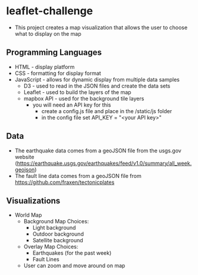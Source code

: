 # leaflet-challenge
* This project creates a map visualization that allows the user to choose what to display on the map

## Programming Languages
* HTML - display platform
* CSS - formatting for display format
* JavaScript - allows for dynamic display from multiple data samples
    * D3 - used to read in the JSON files and create the data sets
    * Leaflet - used to build the layers of the map
    * mapbox API - used for the background tile layers
        * you will need an API key for this
            * create a config.js file and place in the /static/js folder
            * in the config file set API_KEY = "\<your API key>"

## Data
* The earthquake data comes from a geoJSON file from the usgs.gov website (https://earthquake.usgs.gov/earthquakes/feed/v1.0/summary/all_week.geojson)
* The fault line data comes from a geoJSON file from https://github.com/fraxen/tectonicplates

## Visualizations
* World Map 
    * Background Map Choices:
        * Light background
        * Outdoor background
        * Satellite background
    * Overlay Map Choices:
        * Earthquakes (for the past week)
        * Fault Lines
    * User can zoom and move around on map